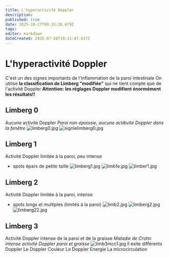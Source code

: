 ```yaml
---
title: L'hyperactivité Doppler
description: 
published: true
date: 2025-10-27T09:33:26.679Z
tags: 
editor: markdown
dateCreated: 2025-07-28T19:11:47.617Z
---
```


# L'hyperactivité Doppler
C'est un des signes importants de l'inflammation de la paroi intestinale
On utilise **la classification de Limberg "modifiée"** qui ne tient compte que de l'activité Doppler
**Attention: les réglages Doppler modifient énormément les résultats!!**
## Limberg 0
Aucune activité Doppler 
*Paroi non épaissie, aucune actibvité Doppler dans la fenêtre*
![limberg0.jpg](/imagetypeetanatomie/limberg0.jpg)
![signlelimberg0.jpg](/imagetypeetanatomie/signlelimberg0.jpg)
## Limberg 1
Activité Doppler limitée à la paroi, peu intense
- spots épars de petite taille
![limberg1.jpg](/imagetypeetanatomie/limberg1.jpg)
![limb1e.jpg](/imagetypeetanatomie/limb1e.jpg)
![limber1.jpg](/imagetypeetanatomie/limber1.jpg)
## Limberg 2
Activité Doppler limitée à la paroi, intense
- spots longs et multiples (limités à la paroi)
![limb2.jpg](/imagetypeetanatomie/limb2.jpg)
![limberg2.jpg](/imagetypeetanatomie/limberg2.jpg)
![limberg22.jpg](/imagetypeetanatomie/limberg22.jpg)
## Limberg 3
Activité Doppler intense de la paroi et de la graisse
*Maladie de Crohn intense activité Doppler paroi et graisse*
![limb3mcc1.jpg](/imagetypeetanatomie/limb3mcc1.jpg)
Il exite différents Doppler
Le Doppler Couleur
Le Doppler Energie
La microcirculation
